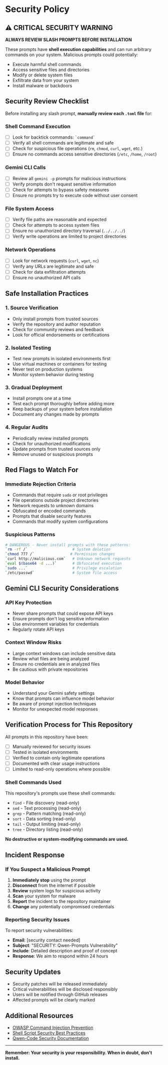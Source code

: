 # Security Policy

## ⚠️ CRITICAL SECURITY WARNING

**ALWAYS REVIEW SLASH PROMPTS BEFORE INSTALLATION**

These prompts have **shell execution capabilities** and can run arbitrary commands on your system. Malicious prompts could potentially:

- Execute harmful shell commands
- Access sensitive files and directories
- Modify or delete system files
- Exfiltrate data from your system
- Install malware or backdoors

## Security Review Checklist

Before installing any slash prompt, **manually review each `.toml` file** for:

### Shell Command Execution
- [ ] Look for backtick commands: `` `command` ``
- [ ] Verify all shell commands are legitimate and safe
- [ ] Check for suspicious file operations (`rm`, `chmod`, `curl`, `wget`, etc.)
- [ ] Ensure no commands access sensitive directories (`/etc`, `/home`, `/root`)

### Gemini CLI Calls
- [ ] Review all `gemini -p` prompts for malicious instructions
- [ ] Verify prompts don't request sensitive information
- [ ] Check for attempts to bypass safety measures
- [ ] Ensure no prompts try to execute code without user consent

### File System Access
- [ ] Verify file paths are reasonable and expected
- [ ] Check for attempts to access system files
- [ ] Ensure no unauthorized directory traversal (`../../../`)
- [ ] Verify write operations are limited to project directories

### Network Operations
- [ ] Look for network requests (`curl`, `wget`, `nc`)
- [ ] Verify any URLs are legitimate and safe
- [ ] Check for data exfiltration attempts
- [ ] Ensure no unauthorized API calls

## Safe Installation Practices

### 1. Source Verification
- Only install prompts from trusted sources
- Verify the repository and author reputation
- Check for community reviews and feedback
- Look for official endorsements or certifications

### 2. Isolated Testing
- Test new prompts in isolated environments first
- Use virtual machines or containers for testing
- Never test on production systems
- Monitor system behavior during testing

### 3. Gradual Deployment
- Install prompts one at a time
- Test each prompt thoroughly before adding more
- Keep backups of your system before installation
- Document any changes made by prompts

### 4. Regular Audits
- Periodically review installed prompts
- Check for unauthorized modifications
- Update prompts from trusted sources only
- Remove unused or suspicious prompts

## Red Flags to Watch For

### Immediate Rejection Criteria
- Commands that require `sudo` or root privileges
- File operations outside project directories
- Network requests to unknown domains
- Obfuscated or encoded commands
- Prompts that disable security features
- Commands that modify system configurations

### Suspicious Patterns
```bash
# DANGEROUS - Never install prompts with these patterns:
`rm -rf /`                    # System deletion
`chmod 777 /`                # Permission changes
`curl http://malicious.com`   # Unknown network requests
`eval $(base64 -d ...)`       # Obfuscated execution
`sudo ...`                    # Privilege escalation
`/etc/passwd`                 # System file access
```

## Gemini CLI Security Considerations

### API Key Protection
- Never share prompts that could expose API keys
- Ensure prompts don't log sensitive information
- Use environment variables for credentials
- Regularly rotate API keys

### Context Window Risks
- Large context windows can include sensitive data
- Review what files are being analyzed
- Ensure no credentials are in analyzed files
- Be cautious with private repositories

### Model Behavior
- Understand your Gemini safety settings
- Know that prompts can influence model behavior
- Be aware of prompt injection techniques
- Monitor for unexpected model responses

## Verification Process for This Repository

All prompts in this repository have been:

- [ ] Manually reviewed for security issues
- [ ] Tested in isolated environments
- [ ] Verified to contain only legitimate operations
- [ ] Documented with clear usage instructions
- [ ] Limited to read-only operations where possible

### Shell Commands Used
This repository's prompts use these shell commands:
- `find` - File discovery (read-only)
- `sed` - Text processing (read-only)
- `grep` - Pattern matching (read-only)
- `sort` - Data sorting (read-only)
- `tail` - Output limiting (read-only)
- `tree` - Directory listing (read-only)

**No destructive or system-modifying commands are used.**

## Incident Response

### If You Suspect a Malicious Prompt
1. **Immediately stop** using the prompt
2. **Disconnect** from the internet if possible
3. **Review** system logs for suspicious activity
4. **Scan** your system for malware
5. **Report** the incident to the repository maintainer
6. **Change** any potentially compromised credentials

### Reporting Security Issues
To report security vulnerabilities:

- **Email**: [security contact needed]
- **Subject**: "SECURITY: Qwen-Prompts Vulnerability"
- **Include**: Detailed description and proof of concept
- **Response**: We aim to respond within 24 hours

## Security Updates

- Security patches will be released immediately
- Critical vulnerabilities will be disclosed responsibly
- Users will be notified through GitHub releases
- Affected prompts will be clearly marked

## Additional Resources

- [OWASP Command Injection Prevention](https://owasp.org/www-community/attacks/Command_Injection)
- [Shell Script Security Best Practices](https://github.com/anordal/shellharden/blob/master/how_to_do_things_safely_in_bash.md)
- [Qwen-Code Security Documentation](https://github.com/QwenLM/qwen-code/blob/main/SECURITY.md)

---

**Remember: Your security is your responsibility. When in doubt, don't install.**